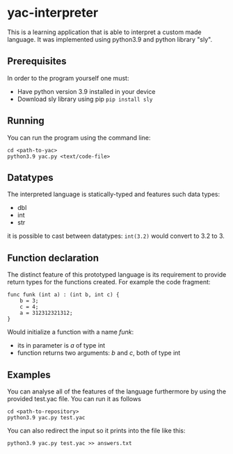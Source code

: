 # yac-interpreter
This is a learning application that is able to interpret a custom made language. It was implemented using python3.9 and python library "sly".

## Prerequisites
In order to the program yourself one must:
- Have python version 3.9 installed in your device
- Download sly library using pip
``` pip install sly ```

## Running
You can run the program using the command line:  
```
cd <path-to-yac>
python3.9 yac.py <text/code-file>
```
## Datatypes
The interpreted language is statically-typed and features such data types:
- dbl
- int
- str
<!-- end of the list -->

it is possible to cast between datatypes: ```int(3.2)``` would convert to 3.2 to 3.

## Function declaration
The distinct feature of this prototyped language is its requirement to provide return types for the functions created. For example the code fragment:
```
func funk (int a) : (int b, int c) { 
	b = 3; 
	c = 4; 
	a = 312312321312;
}
```
Would initialize a function with a name *funk*:
-  its in parameter is *a* of type int
-  function returns two arguments: *b* and *c*, both of type int
<!-- end of the list -->

## Examples
You can analyse all of the features of the language furthermore by using the provided test.yac file. You can run it as follows
```
cd <path-to-repository>
python3.9 yac.py test.yac
```
You can also redirect the input so it prints into the file like this: 
```
python3.9 yac.py test.yac >> answers.txt
```
